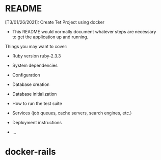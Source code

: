 # README
[T3/01/26/2021]: Create Tet Project using docker
* This README would normally document whatever steps are necessary to get the
application up and running.

Things you may want to cover:

* Ruby version
  ruby-2.3.3

* System dependencies

* Configuration

* Database creation

* Database initialization

* How to run the test suite

* Services (job queues, cache servers, search engines, etc.)

* Deployment instructions

* ...
# docker-rails
